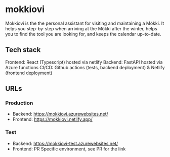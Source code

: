 # mokkiovi

Mokkiovi is the the personal assistant for visiting and maintaining a Mökki. It helps you step-by-step when arriving at the Mökki after the winter, helps you to find the tool you are looking for, and keeps the calendar up-to-date.

## Tech stack

Frontend: React (Typescript) hosted via netlify
Backend: FastAPI hosted via Azure functions
CI/CD: Github actions (tests, backend deployment) & Netlify (frontend deployment)

## URLs

### Production

* Backend: https://mokkiovi.azurewebsites.net/
* Frontend: https://mokkiovi.netlify.app/

### Test

* Backend: https://mokkiovi-test.azurewebsites.net/
* Frontend: PR Specific environment, see PR for the link